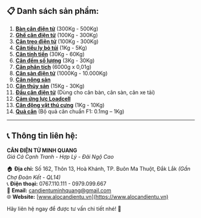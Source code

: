 ## 📋 Danh sách sản phẩm:

1. [**Bàn cân điện tử**](https://alocandientu.vn/san-pham) (300Kg - 500Kg)  
2. [**Ghế cân điện tử**](https://alocandientu.vn/san-pham) (100Kg - 300Kg)  
3. [**Cân treo điện tử**](https://alocandientu.vn/san-pham) (100Kg - 300Kg)  
4. [**Cân tiểu ly bỏ túi**](https://alocandientu.vn/san-pham) (1Kg - 5Kg)  
5. [**Cân tính tiền**](https://alocandientu.vn/san-pham) (30Kg - 60Kg)  
6. [**Cân đếm số lượng**](https://alocandientu.vn/san-pham) (3Kg - 30Kg)  
7. [**Cân phân tích**](https://alocandientu.vn/san-pham) (6000g x 0,01g)  
8. [**Cân sàn điện tử**](https://alocandientu.vn/san-pham) (1000Kg - 10.000Kg)  
9. [**Cân nông sản**](https://alocandientu.vn/san-pham)  
10. [**Cân thủy sản**](https://alocandientu.vn/san-pham) (15Kg - 30Kg)  
11. [**Đầu cân điện tử**](https://alocandientu.vn/san-pham) (Dùng cho cân bàn, cân sàn, cân xe tải)  
12. [**Cảm ứng lực Loadcell**](https://alocandientu.vn/san-pham)  
13. [**Cân động vật thú cưng**](https://alocandientu.vn/san-pham) (1Kg - 10Kg)  
14. [**Quả cân**](https://alocandientu.vn/san-pham) (Bộ quả cân chuẩn F1: 0.1mg – 1Kg)  

---

## 📞 Thông tin liên hệ:

**CÂN ĐIỆN TỬ MINH QUANG**  
*Giá Cả Cạnh Tranh - Hợp Lý - Đãi Ngộ Cao*  

🏠 **Địa chỉ:** Số 162, Thôn 13, Hoà Khánh, TP. Buôn Ma Thuột, Đắk Lắk *(Gần Chợ Đoàn Kết - QL14)*  
📞 **Điện thoại:** 0767.110.111 - 0979.099.667  
📧 **Email:** [candientuminhquang@gmail.com](mailto:candientuminhquang@gmail.com)  
🌐 **Website:** [www.alocandientu.vn](https://www.alocandientu.vn)  

Hãy liên hệ ngay để được tư vấn chi tiết nhé! 🚀

